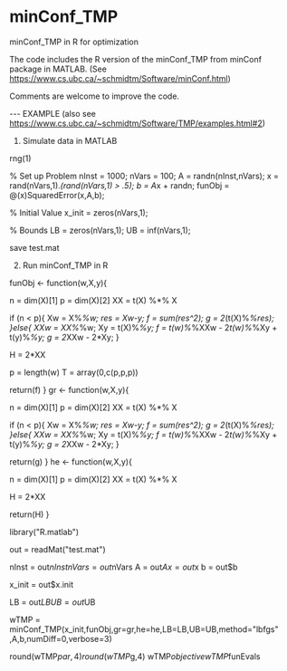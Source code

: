 # minConf_TMP
minConf_TMP in R for optimization

The code includes the R version of the minConf_TMP from minConf package in MATLAB. (See https://www.cs.ubc.ca/~schmidtm/Software/minConf.html)

Comments are welcome to improve the code.

--- EXAMPLE (also see https://www.cs.ubc.ca/~schmidtm/Software/TMP/examples.html#2)

1. Simulate data in MATLAB

rng(1)

% Set up Problem
nInst = 1000;
nVars = 100;
A = randn(nInst,nVars);
x = rand(nVars,1).*(rand(nVars,1) > .5);
b = A*x + randn;
funObj = @(x)SquaredError(x,A,b);

% Initial Value
x_init = zeros(nVars,1);

% Bounds
LB = zeros(nVars,1);
UB = inf(nVars,1);

save test.mat


2. Run minConf_TMP in R

funObj <- function(w,X,y){
  
  n = dim(X)[1]
  p = dim(X)[2]
  XX = t(X) %*% X
  
  if (n < p){
    Xw = X%*%w;
    res = Xw-y;
    f = sum(res^2);
    g = 2*(t(X)%*%res);
  }else{
    XXw = XX%*%w;
    Xy = t(X)%*%y;
    f = t(w)%*%XXw - 2*t(w)%*%Xy + t(y)%*%y;
    g = 2*XXw - 2*Xy;
  }

  H = 2*XX
  
  p = length(w)
  T = array(0,c(p,p,p))
  
  return(f)
}
gr <- function(w,X,y){
  
  n = dim(X)[1]
  p = dim(X)[2]
  XX = t(X) %*% X
  
  if (n < p){
    Xw = X%*%w;
    res = Xw-y;
    f = sum(res^2);
    g = 2*(t(X)%*%res);
  }else{
    XXw = XX%*%w;
    Xy = t(X)%*%y;
    f = t(w)%*%XXw - 2*t(w)%*%Xy + t(y)%*%y;
    g = 2*XXw - 2*Xy;
  }
  
  return(g)
}
he <- function(w,X,y){

  n = dim(X)[1]
  p = dim(X)[2]
  XX = t(X) %*% X

  
  H = 2*XX

  return(H)
}

library("R.matlab")

out = readMat("test.mat")

nInst = out$nInst
nVars = out$nVars
A = out$A
x = out$x
b = out$b

x_init = out$x.init

LB = out$LB
UB = out$UB


wTMP = minConf_TMP(x_init,funObj,gr=gr,he=he,LB=LB,UB=UB,method="lbfgs"
                   ,A,b,numDiff=0,verbose=3)

round(wTMP$par,4)
round(wTMP$g,4)
wTMP$objective
wTMP$funEvals
